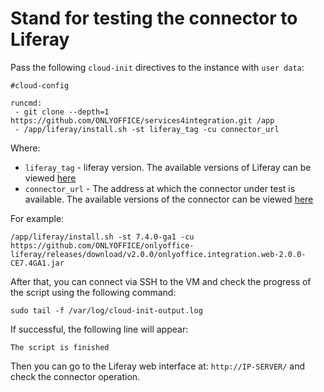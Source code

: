 # Stand for testing the connector to Liferay

Pass the following `cloud-init` directives to the instance with `user data`:
```
#cloud-config

runcmd:
 - git clone --depth=1 https://github.com/ONLYOFFICE/services4integration.git /app
 - /app/liferay/install.sh -st liferay_tag -cu connector_url
```

Where:
 - `liferay_tag` - liferay version. The available versions of Liferay can be viewed [here](https://hub.docker.com/r/liferay/portal/tags)
 - `connector_url` - The address at which the connector under test is available. The available versions of the connector can be viewed [here](https://github.com/ONLYOFFICE/onlyoffice-liferay/releases)

For example:
```
/app/liferay/install.sh -st 7.4.0-ga1 -cu https://github.com/ONLYOFFICE/onlyoffice-liferay/releases/download/v2.0.0/onlyoffice.integration.web-2.0.0-CE7.4GA1.jar
```

After that, you can connect via SSH to the VM and check the progress of the script using the following command:
```
sudo tail -f /var/log/cloud-init-output.log
```

If successful, the following line will appear:
``` 
The script is finished
```
Then you can go to the Liferay web interface at: `http://IP-SERVER/` and check the connector operation.
